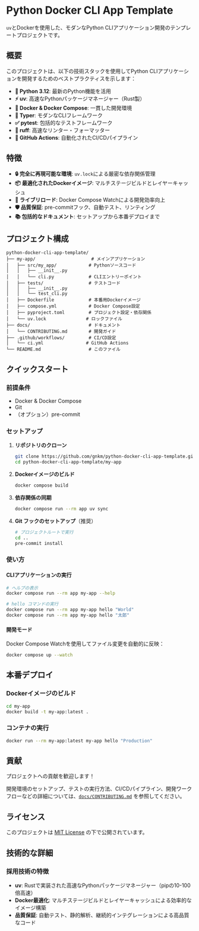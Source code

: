 # Python Docker CLI App Template

`uv`とDockerを使用した、モダンなPython CLIアプリケーション開発のテンプレートプロジェクトです。

## 概要

このプロジェクトは、以下の技術スタックを使用してPython CLIアプリケーションを開発するためのベストプラクティスを示します：

- **🐍 Python 3.12**: 最新のPython機能を活用
- **⚡ uv**: 高速なPythonパッケージマネージャー（Rust製）
- **🐳 Docker & Docker Compose**: 一貫した開発環境
- **🔧 Typer**: モダンなCLIフレームワーク
- **✅ pytest**: 包括的なテストフレームワーク
- **🎨 ruff**: 高速なリンター・フォーマッター
- **🚀 GitHub Actions**: 自動化されたCI/CDパイプライン

## 特徴

- **🔒 完全に再現可能な環境**: `uv.lock`による厳密な依存関係管理
- **📦 最適化されたDockerイメージ**: マルチステージビルドとレイヤーキャッシュ
- **🔄 ライブリロード**: Docker Compose Watchによる開発効率向上
- **🛡️ 品質保証**: pre-commitフック、自動テスト、リンティング
- **📚 包括的なドキュメント**: セットアップから本番デプロイまで

## プロジェクト構成

```
python-docker-cli-app-template/
├── my-app/                     # メインアプリケーション
│   ├── src/my_app/            # Pythonソースコード
│   │   ├── __init__.py
│   │   └── cli.py             # CLIエントリーポイント
│   ├── tests/                 # テストコード
│   │   ├── __init__.py
│   │   └── test_cli.py
│   ├── Dockerfile             # 本番用Dockerイメージ
│   ├── compose.yml            # Docker Compose設定
│   ├── pyproject.toml         # プロジェクト設定・依存関係
│   └── uv.lock               # ロックファイル
├── docs/                      # ドキュメント
│   └── CONTRIBUTING.md        # 開発ガイド
├── .github/workflows/         # CI/CD設定
│   └── ci.yml                # GitHub Actions
└── README.md                  # このファイル
```

## クイックスタート

### 前提条件

- Docker & Docker Compose
- Git
- （オプション）pre-commit

### セットアップ

1. **リポジトリのクローン**
   ```bash
   git clone https://github.com/gnkm/python-docker-cli-app-template.git
   cd python-docker-cli-app-template/my-app
   ```

2. **Dockerイメージのビルド**
   ```bash
   docker compose build
   ```

3. **依存関係の同期**
   ```bash
   docker compose run --rm app uv sync
   ```

4. **Git フックのセットアップ**（推奨）
   ```bash
   # プロジェクトルートで実行
   cd ..
   pre-commit install
   ```

### 使い方

#### CLIアプリケーションの実行

```bash
# ヘルプの表示
docker compose run --rm app my-app --help

# hello コマンドの実行
docker compose run --rm app my-app hello "World"
docker compose run --rm app my-app hello "太郎"
```

#### 開発モード

Docker Compose Watchを使用してファイル変更を自動的に反映：

```bash
docker compose up --watch
```

## 本番デプロイ

### Dockerイメージのビルド

```bash
cd my-app
docker build -t my-app:latest .
```

### コンテナの実行

```bash
docker run --rm my-app:latest my-app hello "Production"
```

## 貢献

プロジェクトへの貢献を歓迎します！

開発環境のセットアップ、テストの実行方法、CI/CDパイプライン、開発ワークフローなどの詳細については、[`docs/CONTRIBUTING.md`](docs/CONTRIBUTING.md) を参照してください。

## ライセンス

このプロジェクトは [MIT License](LICENSE) の下で公開されています。

## 技術的な詳細

### 採用技術の特徴

- **uv**: Rustで実装された高速なPythonパッケージマネージャー（pipの10-100倍高速）
- **Docker最適化**: マルチステージビルドとレイヤーキャッシュによる効率的なイメージ構築
- **品質保証**: 自動テスト、静的解析、継続的インテグレーションによる高品質なコード
